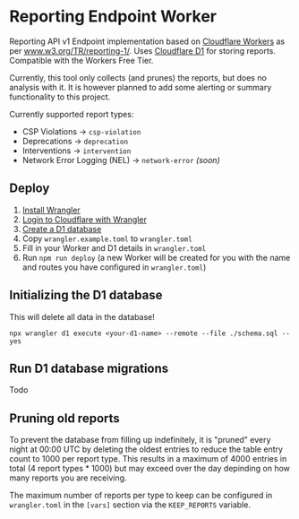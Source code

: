 # Reporting Endpoint Worker

Reporting API v1 Endpoint implementation based on [Cloudflare Workers](https://developers.cloudflare.com/workers/) as per www.w3.org/TR/reporting-1/. Uses [Cloudflare D1](https://developers.cloudflare.com/d1/) for storing reports. Compatible with the Workers Free Tier.

Currently, this tool only collects (and prunes) the reports, but does no analysis with it. It is however planned to add some alerting or summary functionality to this project.

Currently supported report types:
- CSP Violations &rarr; `csp-violation`
- Deprecations &rarr; `deprecation`
- Interventions &rarr; `intervention`
- Network Error Logging (NEL) &rarr; `network-error` _(soon)_

## Deploy

1. [Install Wrangler](https://developers.cloudflare.com/workers/wrangler/install-and-update/)
1. [Login to Cloudflare with Wrangler](https://developers.cloudflare.com/workers/wrangler/commands/#login)
1. [Create a D1 database](https://developers.cloudflare.com/d1/get-started/)
1. Copy `wrangler.example.toml` to `wrangler.toml`
1. Fill in your Worker and D1 details in `wrangler.toml`
1. Run `npm run deploy` (a new Worker will be created for you with the name and routes you have configured in `wrangler.toml`)

## Initializing the D1 database

This will delete all data in the database!

`npx wrangler d1 execute <your-d1-name> --remote --file ./schema.sql --yes`

## Run D1 database migrations

Todo

## Pruning old reports

To prevent the database from filling up indefinitely, it is "pruned" every night at 00:00 UTC by deleting the oldest entries to reduce the table entry count to 1000 per report type. This results in a maximum of 4000 entries in total (4 report types * 1000) but may exceed over the day depinding on how many reports you are receiving.

The maximum number of reports per type to keep can be configured in `wrangler.toml` in the `[vars]` section via the `KEEP_REPORTS` variable.
